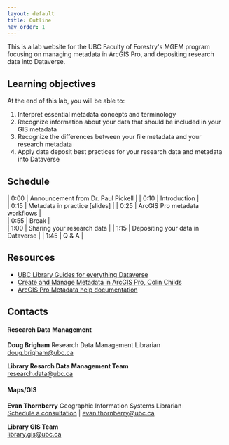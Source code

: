 ```yaml
---
layout: default
title: Outline
nav_order: 1
---
```


This is a lab website for the UBC Faculty of Forestry's MGEM program focusing on managing metadata in ArcGIS Pro, and depositing research data into Dataverse.

## Learning objectives

At the end of this lab, you will be able to:

1. Interpret essential metadata concepts and terminology
2. Recognize information about your data that should be included in your GIS metadata
3. Recognize the differences between your file metadata and your research metadata
4. Apply data deposit best practices for your research data and metadata into Dataverse

## Schedule

| 0:00 | Announcement from Dr. Paul Pickell |
| 0:10 | Introduction |  
| 0:15 | Metadata in practice [slides] |
| 0:25 | ArcGIS Pro metadata workflows |  
| 0:55 | Break |  
| 1:00 | Sharing your research data |
| 1:15 | Depositing your data in Dataverse |
| 1:45 | Q & A |

## Resources

- [UBC Library Guides for everything Dataverse](https://researchdata.library.ubc.ca/share/share-your-data/)
- [Create and Manage Metadata in ArcGIS Pro, Colin Childs](https://www.esri.com/about/newsroom/arcuser/create-and-manage-metadata-in-arcgis-pro/)
- [ArcGIS Pro Metadata help documentation](https://pro.arcgis.com/en/pro-app/latest/help/metadata/view-and-edit-metadata.htm)

## Contacts

#### Research Data Management

**Doug Brigham** Research Data Management Librarian  
doug.brigham@ubc.ca

**Library Resarch Data Management Team**  
research.data@ubc.ca

#### Maps/GIS

**Evan Thornberry** Geographic Information Systems Librarian  
[Schedule a consultation](https://libcal.library.ubc.ca/appointments/evanthornberry) | evan.thornberry@ubc.ca

**Library GIS Team**  
library.gis@ubc.ca
